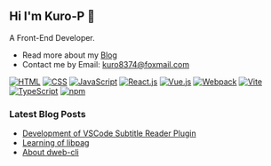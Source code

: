 ## Hi I'm Kuro-P 👋 

A Front-End Developer.

- Read more about my [Blog](https://kuro-p.github.io)
- Contact me by Email: kuro8374@foxmail.com

<!-- 图标与颜色: https://simpleicons.org/ -->

[![HTML](https://img.shields.io/badge/-HTML5-e34f26?style=flat-square&logo=HTML5&logoColor=fff)](https://html.spec.whatwg.org)
[![CSS](https://img.shields.io/badge/-CSS3-1572B6?style=flat-square&logo=css3&logoColor=white)](https://www.w3.org/Style/CSS/)
[![JavaScript](https://img.shields.io/badge/-JavaScript-F7DF1E?style=flat-square&logo=JavaScript&logoColor=white&color=F7DF1E)](https://www.ecma-international.org)
[![React.js](https://img.shields.io/badge/-React.js-61DAFB?style=flat-square&logo=React&logoColor=ffffff)](https://github.com/facebook/react)
[![Vue.js](https://img.shields.io/badge/-Vue.js-4FC08D?style=flat-square&logo=Vue.js&logoColor=ffffff)](https://github.com/vuejs/core)
[![Webpack](https://img.shields.io/badge/-Webpack-8DD6F9?style=flat-square&logo=webpack&logoColor=ffffff&color=8DD6F9)](https://github.com/webpack/webpack)
[![Vite](https://img.shields.io/badge/-Vite-646CFF?style=flat-square&logo=vite&logoColor=ffffff&color=646CFF)](https://vitejs.dev)
[![TypeScript](https://img.shields.io/badge/-TypeScript-3178C6?style=flat-square&logo=typescript&logoColor=white)](https://github.com/microsoft/TypeScript)
[![npm](https://img.shields.io/badge/-NPM-CB3837?style=flat-square&logo=npm&logoColor=white)](https://www.npmjs.com/)

### Latest Blog Posts
- [Development of VSCode Subtitle Reader Plugin](https://kuro-p.github.io/2024/11/16/vscode-subtitle-reader插件开发/)
- [Learning of libpag](https://kuro-p.github.io/2023/12/28/libpag初使用-render-pag的诞生/)
- [About dweb-cli](https://kuro-p.github.io/2023/12/20/dweb-cli开发小结/)
